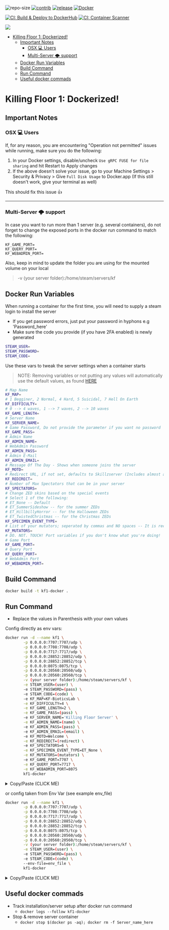 ![repo-size](https://img.shields.io/github/repo-size/vel-san/killing-floor-docker?label=Repo-Size&style=flat-square) [![contrib](https://img.shields.io/github/contributors/vel-san/killing-floor-docker?label=Contributors&style=flat-square)](https://github.com/Vel-San/killing-floor-docker/graphs/contributors) [![release](https://img.shields.io/github/v/release/vel-san/killing-floor-docker?label=Release&style=flat-square)](https://github.com/Vel-San/killing-floor-docker/releases) [![Docker](https://img.shields.io/badge/Docker%20Hub-White--Listed%20Vanilla-Blue?style=flat-square)](https://hub.docker.com/r/vel7an/kf1-docker)

[![CI: Build & Deploy to DockerHub](https://github.com/Vel-San/killing-floor-docker/actions/workflows/build_deploy.yml/badge.svg?branch=master)](https://github.com/Vel-San/killing-floor-docker/actions/workflows/build_deploy.yml) [![CI: Container Scanner](https://github.com/Vel-San/killing-floor-docker/actions/workflows/trivy-analysis.yml/badge.svg)](https://github.com/Vel-San/killing-floor-docker/actions/workflows/trivy-analysis.yml)

[![](https://cache.gametracker.com/server_info/nn.h4ck.me:7707/b_560_95_1.png)](https://www.gametracker.com/server_info/nn.h4ck.me:7707/)

- [Killing Floor 1: Dockerized!](#killing-floor-1-dockerized)
  - [Important Notes](#important-notes)
    - [OSX 💻 Users](#osx--users)
    - [Multi-Server 🌩 support](#multi-server--support)
  - [Docker Run Variables](#docker-run-variables)
  - [Build Command](#build-command)
  - [Run Command](#run-command)
  - [Useful docker commads](#useful-docker-commads)

# Killing Floor 1: Dockerized!

## Important Notes

### OSX 💻 Users 

If, for any reason, you are encountering "Operation not permitted" issues while running, make sure you do the following:

1. In your Docker settings, disable/uncheck `Use gRPC FUSE for file sharing` and hit Restart to Apply changes
2. If the above doesn't solve your issue, go to your Machine Settings > Security & Privacy > Give `Full Disk Usage` to Docker.app (If this still doesn't work, give your terminal as well)

This should fix this issue 👍

____

### Multi-Server 🌩 support

In case you want to run more than 1 server (e.g. several containers), do not forget to change the exposed ports in the docker run command to match the following:

```
KF_GAME_PORT=
KF_QUERY_PORT=
KF_WEBADMIN_PORT=
```

Also, keep in mind to update the folder you are using for the mounted volume on your local

>-v (your server folder):/home/steam/servers/kf

## Docker Run Variables

When running a container for the first time, you will need to supply a steam login to install the server

- If you get password errors, just put your password in hyphons e.g 'Password_here'
- Make sure the code you provide (if you have 2FA enabled) is newly generated

```bash
STEAM_USER=
STEAM_PASSWORD=
STEAM_CODE=
```

Use these vars to tweak the server settings when a container starts

>NOTE: Removing variables or not putting any values will automatically use the default values, as found [HERE](https://github.com/Vel-San/killing-floor-docker/blob/1ac09a4d55e7369442bb75831d70413d36e9ced9/scripts/kf1_functions.sh#L24)

```bash
# Map Name
KF_MAP=
# 1 Begginer, 2 Normal, 4 Hard, 5 Suicidal, 7 Hell On Earth
KF_DIFFICULTY=
# 0 --> 4 waves, 1 --> 7 waves, 2 --> 10 waves
KF_GAME_LENGTH=
# Server Name
KF_SERVER_NAME=
# Game Password, Do not provide the parameter if you want no password
KF_GAME_PASS=
# Admin Name
KF_ADMIN_NAME=
# WebAdmin Password
KF_ADMIN_PASS=
# Admin E-Mail
KF_ADMIN_EMAIL=
# Message Of The Day - Shows when someone joins the server
KF_MOTD=
# Redirect URL, if not set, defaults to Skillzserver (Includes almost all KF1 Mods)
KF_REDIRECT=
# Number of Max Spectators that can be in your server
KF_SPECTATORS=
# Change ZED skins based on the special events
# Select 1 of the following:
# ET_None -- Default
# ET_SummerSideshow -- for the summer ZEDs
# ET_HillbillyHorror -- for the Halloween ZEDs
# ET_TwistedChristmas -- for the Christmas ZEDs
KF_SPECIMEN_EVENT_TYPE=
# List of your mutators; seperated by commas and NO spaces -- It is recommended to use MutLoader to load your muts
KF_MUTATORS=
# DO. NOT. TOUCH! Port variables if you don't know what you're doing!
# Game Port
KF_GAME_PORT=
# Query Port
KF_QUERY_PORT=
# WebAdmin Port
KF_WEBADMIN_PORT=
```

## Build Command

```bash
docker build -t kf1-docker .
```

## Run Command

- Replace the values in Parenthesis with your own values

Config directly as env vars:

```bash
docker run -d --name kf1 \
        -p 0.0.0.0:7707:7707/udp \
        -p 0.0.0.0:7708:7708/udp \
        -p 0.0.0.0:7717:7717/udp \
        -p 0.0.0.0:28852:28852/udp \
        -p 0.0.0.0:28852:28852/tcp \
        -p 0.0.0.0:8075:8075/tcp \
        -p 0.0.0.0:20560:20560/udp \
        -p 0.0.0.0:20560:20560/tcp \
        -v (your server folder):/home/steam/servers/kf \
        -e STEAM_USER=(user) \
        -e STEAM_PASSWORD=(pass) \
        -e STEAM_CODE=(code) \
        -e KF_MAP=KF-BioticsLab \
        -e KF_DIFFICULTY=4 \
        -e KF_GAME_LENGTH=2 \
        -e KF_GAME_PASS=(pass) \
        -e KF_SERVER_NAME='Killing Floor Server' \
        -e KF_ADMIN_NAME=(name) \
        -e KF_ADMIN_PASS=(pass) \
        -e KF_ADMIN_EMAIL=(email) \
        -e KF_MOTD=Welcome \
        -e KF_REDIRECT=(redirect) \
        -e KF_SPECTATORS=6 \
        -e KF_SPECIMEN_EVENT_TYPE=ET_None \
        -e KF_MUTATORS=(mutators) \
        -e KF_GAME_PORT=7707 \
        -e KF_QUERY_PORT=7717 \
        -e KF_WEBADMIN_PORT=8075
        kf1-docker
```

<details>
  <summary>Copy/Paste (CLICK ME)</summary>

```bash
docker run -d --name kf1 -p 0.0.0.0:7707:7707/udp -p 0.0.0.0:7708:7708/udp -p 0.0.0.0:7717:7717/udp -p 0.0.0.0:28852:28852/udp -p 0.0.0.0:28852:28852/tcp -p 0.0.0.0:8075:8075/tcp -p 0.0.0.0:20560:20560/udp -p 0.0.0.0:20560:20560/tcp -v (your server folder):/home/steam/servers/kf -e STEAM_USER=(user) -e STEAM_PASSWORD=(pass) -e STEAM_CODE=(code) -e KF_MAP=KF-BioticsLab -e KF_DIFFICULTY=4 -e KF_GAME_LENGTH=2 -e KF_GAME_PASS=(pass) -e KF_SERVER_NAME='Killing Floor Server' -e KF_ADMIN_NAME=(name) -e KF_ADMIN_PASS=(pass) -e KF_ADMIN_EMAIL=(email) -e KF_MOTD=Welcome -e KF_REDIRECT=(redirect) -e KF_SPECTATORS=6 -e KF_SPECIMEN_EVENT_TYPE=ET_None -e KF_MUTATORS=(mutators) -e KF_GAME_PORT=7707 -e KF_QUERY_PORT=7717 -e KF_WEBADMIN_PORT=8075 kf1-docker
```

</details>

or config taken from Env Var (see example env_file)

```bash
docker run -d --name kf1 \
        -p 0.0.0.0:7707:7707/udp \
        -p 0.0.0.0:7708:7708/udp \
        -p 0.0.0.0:7717:7717/udp \
        -p 0.0.0.0:28852:28852/udp \
        -p 0.0.0.0:28852:28852/tcp \
        -p 0.0.0.0:8075:8075/tcp \
        -p 0.0.0.0:20560:20560/udp \
        -p 0.0.0.0:20560:20560/tcp \
        -v (your server folder):/home/steam/servers/kf \
        -e STEAM_USER=(user) \
        -e STEAM_PASSWORD=(pass) \
        -e STEAM_CODE=(code) \
        --env-file=env_file \
        kf1-docker
```

<details>
  <summary>Copy/Paste (CLICK ME)</summary>

```bash
docker run -d --name kf1 -p 0.0.0.0:7707:7707/udp -p 0.0.0.0:7708:7708/udp -p 0.0.0.0:7717:7717/udp -p 0.0.0.0:28852:28852/udp -p 0.0.0.0:28852:28852/tcp -p 0.0.0.0:8075:8075/tcp -p 0.0.0.0:20560:20560/udp -p 0.0.0.0:20560:20560/tcp -v (your server folder):/home/steam/servers/kf -e STEAM_USER=(user) -e STEAM_PASSWORD=(pass) -e STEAM_CODE=(code) --env-file=env_file kf1-docker
```

</details>

## Useful docker commads

- Track installation/server setup after docker run command
  - `docker logs --follow kf1-docker`
- Stop & remove server container
  - `docker stop $(docker ps -aq); docker rm -f Server_name_here`
